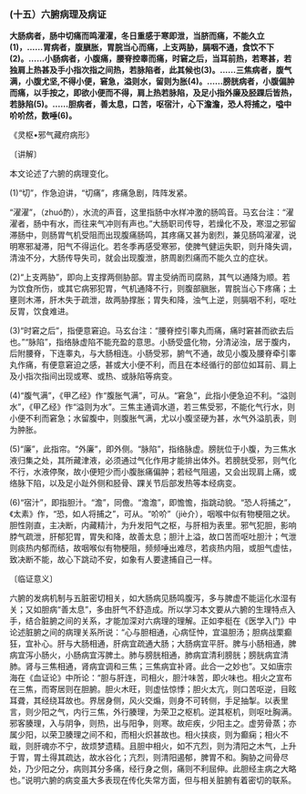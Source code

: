 ### (十五）六腑病理及病证

**大肠病者，肠中切痛而鸣濯濯，冬日重感于寒即泄，当脐而痛，不能久立(1)，……胃病者，腹䐜胀，胃脘当心而痛，上支两胁，膈咽不通，食饮不下(2)。……小肠病者，小腹痛，腰脊控睾而痛，时窘之后，当耳前热，若寒甚，若独肩上热甚及手小指次指之间热，若脉陷者，此其候也(3)。……三焦病者，腹气满，小腹尤坚,不得小便，窘急，溢则水，留则为胀(4)。……膀胱病者，小腹偏肿而痛，以手按之，即欲小便而不得，肩上热若脉陷，及足小指外廉及胫踝后皆热，若脉陷(5)。……胆病者，善太息，口苦，呕宿汁，心下澹澹，恐人将捕之，嗌中吤吤然，数唾(6)。**

《灵枢•邪气藏府病形》

〔讲解〕

本文论述了六腑的病理变化。

(1)“切”，作急迫讲，“切痛”，疼痛急剧，阵阵发紧。

“濯濯”，（zhuó酌），水流的声音，这里指肠中水样冲激的肠鸣音。马玄台注：“濯濯者，肠中有水，而往来气冲则有声也。”大肠职司传导，若燥化不及，寒湿之邪留滞肠中，则肠胃气机受阻而出现腹痛肠鸣，其疼痛又甚为剧烈，兼见肠鸣濯濯，说明寒邪凝滞，阳气不得运化。若冬季再感受寒邪，使脾气健运失职，则升降失调，清浊不分，大肠传导失司，就会出现腹泄，脐周剧烈痛而不能久立的症状。

(2)“上支两胁”，即向上支撑两侧胁部。胃主受纳而司腐熟，其气以通降为顺。若为饮食所伤，或其它病邪犯胃，气机通降不行，则腹部䐜胀，胃脘当心下疼痛；土壅则木滞，肝木失于疏泄，故两胁撑胀；胃失和降，浊气上逆，则膈咽不利，呕吐反胃，饮食难进。

(3)“时窘之后”，指便意窘迫。马玄台注：“腰脊控引睾丸而痛，痛时窘甚而欲去后也。”“脉陷”，指络脉虚陷不能充盈的意思。小肠受盛化物，分清泌浊，居于腹内，后附腰脊，下连睾丸，与大肠相连。小肠受邪，腑气不通，故见小腹及腰脊牵引睾丸作痛，有便意窘迫之感，甚或大小便不利，而且在本经循行的部位如耳前、肩上及小指次指间出现或寒、或热、或脉陷等病变。

(4)“腹气满”，《甲乙经》作“腹胀气满”，可从。“窘急”，此指小便急迫不利。“溢则水”，《甲乙经》作“溢则为水”。三焦主通调水道，若三焦受邪，不能化气行水，则小便不利而窘急；水留腹中，则腹胀气满，尤以小腹坚硬为甚，水气外溢肌表，则为肿胀。

(5)“廉”，此指帘。“外廉”，即外侧。“脉陷”，指络脉虚。膀胱位于小腹，为三焦水液归集之处，其所藏津液，必须通过气化作用才能排出体外。若膀胱受邪，则气化不行，水液停聚，故小便短少而小腹胀痛偏肿；若经气阻遏，又会出现肩上痛，或络脉下陷，以及足小趾外侧和胫骨、踝关节后部发热等本经病变。

(6)“宿汁”，即指胆汁。“澹”，同儋。“澹澹”，即憺憺，指跳动貌。“恐人将捕之”，《太素》作，“恐，如人将捕之”，可从。“吤吤”（jiè介），咽喉中似有物梗阻之状。胆性刚直，主决断，内藏精汁，为升发阳气之枢，与肝相为表里。邪气犯胆，影响脖气疏泄，肝郁犯胃，胃失和降，故善太息；胆汁上溢，故口苦而呕吐胆汁；气泄则痰热内郁而结，故咽喉似有物梗阻，频频唾出难尽，若痰热内阻，或胆气虚怯，致决断不能，故心下跳动不安，如象有人要逮捕自己一样。

〔临证意义〕

六腑的发病机制与五脏密切相关，如大肠病见肠鸣腹泻，多与脾虚不能运化水湿有关；又如胆病“善太息”，多由肝气不舒造成。所以学习本文要从六腑的生理特点入手，结合脏腑之间的关系，才能加深对六病理的理解。正如李梃在《医学入门》中论述脏腑之间的病理关系所说：“心与胆相通，心病怔忡，宜温胆汤；胆病战栗癫狂，宜补心。肝与大肠相通，肝病宜疏通大肠；大肠病宜平肝。脾与小肠相通，脾病宜泻小肠火，小肠病宜泻脾土。肺与膀胱相通，肺病宜清利膀胱；膀胱病宜清肺。肾与三焦相通，肾病宜调和三焦；三焦病宜补肾。此合一之妙也”。又如唐宗海在《血证论》中所论：“胆与肝连，司相火，胆汁味苦，即火味也。相火之宣布在三焦，而寄居则在胆腑。胆火木旺，则虚怯惊悸；胆火太亢，则口苦呕逆，目眩耳聋，其经绕耳故也。界居身侧，风火交煽，则身不可转侧，手足抽掣。以表里言，则少阳之气，内行三焦，外行腠理，为荣卫之枢机。逆其枢机，则呕吐胸满。邪客腠理，入与阴争，则热，出与阳争，则寒。故疟疾，少阳主之。虚劳骨蒸；亦属少阳，以荣卫腠理之间不和，而相火炽甚故也。相火挟痰，则为癫痫；相火不戢，则肝魂亦不宁，故烦梦遗精。且胆中相火，如不亢烈，则为清阳之木气，上升于胃，胃土得其疏达，故水谷化；亢烈，则清阳遏郁，脾胃不和。胸胁之间骨尽处，乃少阳之分，病则其分多痛，经行身之侧，痛则不利屈伸。此胆经主病之大略也。”说明六腑的病变虽大多表现在传化失常方面，但与相关脏腑有着密切的联系。

